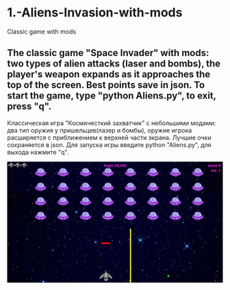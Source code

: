 # 1.-Aliens-Invasion-with-mods
Сlassic game with mods

The classic game "Space Invader" with mods: two types of alien attacks (laser and bombs),
the player's weapon expands as it approaches the top of the screen. Best points save in json.
To start the game, type "python Aliens.py", to exit, press "q".
---
Классическая игра "Космичесткий захватчик" с небольшими модами: два тип оружия у пришельцев(лазер и бомбы), 
оружие игрока расширяется с приближением к верхней части экрана. Лучшие очки сохраняется в json.
Для запуска игры введите python "Aliens.py", для выхода нажмите "q".

![Image text](https://github.com/jimbojimih/1.-Aliens-Invasion-with-mods/blob/master/screen.jpg)
